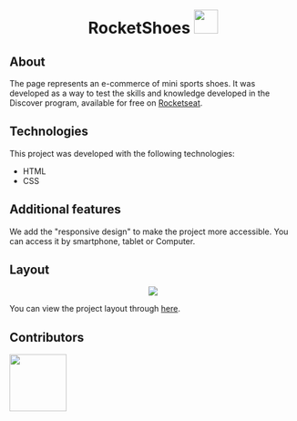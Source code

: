 <h1 align="center">
  RocketShoes
  <img src="./assets/favicon.ico" width="42"> 
</h1>

## About

The page represents an e-commerce of mini sports shoes. It was developed as a way to test the skills and knowledge developed in the Discover program, available for free on [Rocketseat](https://www.rocketseat.com.br/).

## Technologies

This project was developed with the following technologies:

- HTML
- CSS

## Additional features 

We add the "responsive design" to make the project more accessible. You can access it by smartphone, tablet or
Computer.

## Layout

<p align="center">
  <img src= "/">
<p>

You can view the project layout through [here](<https://www.figma.com/file/z8l4BUpsJbUHH7B5SjySPD/DD-%2F-RocketShoes-(Copy)?node-id=0%3A1>).

## Contributors

<a href="https://github.com/KarineBrandelli/projeto-rocketshoes/graphs/contributors">
  <img src="https://contrib.rocks/image?repo=KarineBrandelli/projeto-rocketshoes" width="100"/>
</a>